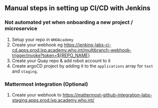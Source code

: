 ## Manual steps in setting up CI/CD with Jenkins

### Not automated yet when onboarding a new project / microservice 
1. Setup your repo in `WHOAcademy`
2. Create your webhook eg https://jenkins-labs-ci-cd.apps.prod.lxp.academy.who.int/multibranch-webhook-trigger/invoke?token=${REPO_NAME}
3. Create your Quay repo & add robot account to it
4. Create argoCD project by adding it to the `applications` array for `test` and `staging`.

### Mattermost integration (Optional)
1. Create your webhook to https://mattermost-github-integration-labs-staging.apps.prod.lxp.academy.who.int/
